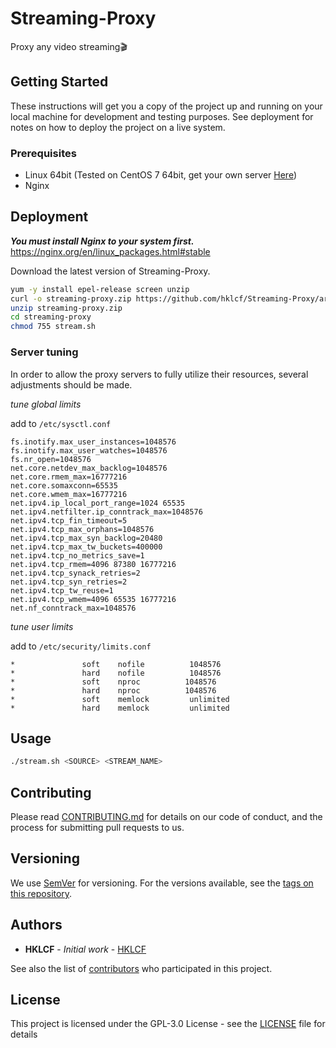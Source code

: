 # Streaming-Proxy
Proxy any video streaming🎬

## Getting Started
These instructions will get you a copy of the project up and running on your local machine for development and testing purposes. See deployment for notes on how to deploy the project on a live system.

### Prerequisites
- Linux 64bit (Tested on CentOS 7 64bit, get your own server [Here](https://m.do.co/c/f5dea4b5cce3))
- Nginx

## Deployment
***You must install Nginx to your system first.*** https://nginx.org/en/linux_packages.html#stable

Download the latest version of Streaming-Proxy.
```bash
yum -y install epel-release screen unzip
curl -o streaming-proxy.zip https://github.com/hklcf/Streaming-Proxy/archive/v1.0.0.zip
unzip streaming-proxy.zip
cd streaming-proxy
chmod 755 stream.sh
```

### Server tuning
In order to allow the proxy servers to fully utilize their resources, several adjustments should be made.

*tune global limits*

add to `/etc/sysctl.conf`
```
fs.inotify.max_user_instances=1048576
fs.inotify.max_user_watches=1048576
fs.nr_open=1048576
net.core.netdev_max_backlog=1048576
net.core.rmem_max=16777216
net.core.somaxconn=65535
net.core.wmem_max=16777216
net.ipv4.ip_local_port_range=1024 65535
net.ipv4.netfilter.ip_conntrack_max=1048576
net.ipv4.tcp_fin_timeout=5
net.ipv4.tcp_max_orphans=1048576
net.ipv4.tcp_max_syn_backlog=20480
net.ipv4.tcp_max_tw_buckets=400000
net.ipv4.tcp_no_metrics_save=1
net.ipv4.tcp_rmem=4096 87380 16777216
net.ipv4.tcp_synack_retries=2
net.ipv4.tcp_syn_retries=2
net.ipv4.tcp_tw_reuse=1
net.ipv4.tcp_wmem=4096 65535 16777216
net.nf_conntrack_max=1048576
```

*tune user limits*

add to `/etc/security/limits.conf`
```
*               soft    nofile          1048576
*               hard    nofile          1048576
*               soft    nproc          1048576
*               hard    nproc          1048576
*               soft    memlock         unlimited
*               hard    memlock         unlimited
```

## Usage
```bash
./stream.sh <SOURCE> <STREAM_NAME>
```

## Contributing
Please read [CONTRIBUTING.md](CONTRIBUTING.md) for details on our code of conduct, and the process for submitting pull requests to us.

## Versioning
We use [SemVer](https://semver.org/) for versioning. For the versions available, see the [tags on this repository](https://github.com/hklcf/Streaming-Proxy/tags).

## Authors
* **HKLCF** - *Initial work* - [HKLCF](https://github.com/hklcf)

See also the list of [contributors](https://github.com/hklcf/Streaming-Proxy/contributors) who participated in this project.

## License
This project is licensed under the GPL-3.0 License - see the [LICENSE](LICENSE) file for details
